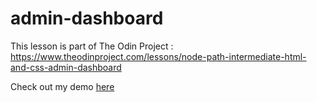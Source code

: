 # admin-dashboard
This lesson is part of The Odin Project : https://www.theodinproject.com/lessons/node-path-intermediate-html-and-css-admin-dashboard

Check out my demo <a href="https://budy6991.github.io/admin-dashboard/">here </a>